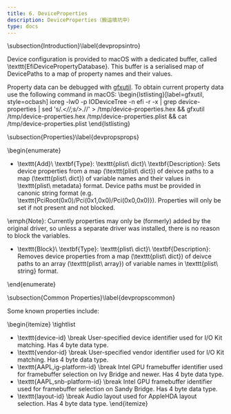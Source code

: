 ```yaml
---
title: 6. DeviceProperties
description: DeviceProperties（搬运填坑中）
type: docs
---
```


\subsection{Introduction}\label{devpropsintro}

Device configuration is provided to macOS with a dedicated buffer,
called \texttt{EfiDevicePropertyDatabase}. This buffer is a serialised
map of DevicePaths to a map of property names and their values.

Property data can be debugged with
[gfxutil](https://github.com/acidanthera/gfxutil).
To obtain current property data use the following command in macOS:
\begin{lstlisting}[label=gfxutil, style=ocbash]
ioreg -lw0 -p IODeviceTree -n efi -r -x | grep device-properties |
  sed 's/.*<//;s/>.*//' > /tmp/device-properties.hex &&
  gfxutil /tmp/device-properties.hex /tmp/device-properties.plist &&
  cat /tmp/device-properties.plist
\end{lstlisting}

\subsection{Properties}\label{devpropsprops}

\begin{enumerate}
 -   \texttt{Add}\\
  \textbf{Type}: \texttt{plist\ dict}\\
  \textbf{Description}: Sets device properties from a map (\texttt{plist\ dict})
  of deivce paths to a map (\texttt{plist\ dict}) of variable names and their values
  in \texttt{plist\ metadata} format. Device paths must be provided in canonic string
  format (e.g. \texttt{PciRoot(0x0)/Pci(0x1,0x0)/Pci(0x0,0x0)}). Properties will only
  be set if not present and not blocked.

  \emph{Note}: Currently properties may only be (formerly) added by the original driver,
  so unless a separate driver was installed, there is no reason to block the variables.

 -   \texttt{Block}\\
  \textbf{Type}: \texttt{plist\ dict}\\
  \textbf{Description}: Removes device properties from a map (\texttt{plist\ dict})
  of deivce paths to an array (\texttt{plist\ array}) of variable names in
  \texttt{plist\ string} format.

\end{enumerate}

\subsection{Common Properties}\label{devpropscommon}

Some known properties include:

\begin{itemize}
\tightlist
 -   \texttt{device-id}
  \break
  User-specified device identifier used for I/O Kit matching. Has 4 byte data type.
 -   \texttt{vendor-id}
  \break
  User-specified vendor identifier used for I/O Kit matching. Has 4 byte data type.
 -   \texttt{AAPL,ig-platform-id}
  \break
  Intel GPU framebuffer identifier used for framebuffer selection on Ivy Bridge and newer.
  Has 4 byte data type.
 -   \texttt{AAPL,snb-platform-id}
  \break
  Intel GPU framebuffer identifier used for framebuffer selection on Sandy Bridge.
  Has 4 byte data type.
 -   \texttt{layout-id}
  \break
  Audio layout used for AppleHDA layout selection. Has 4 byte data type.
\end{itemize}
